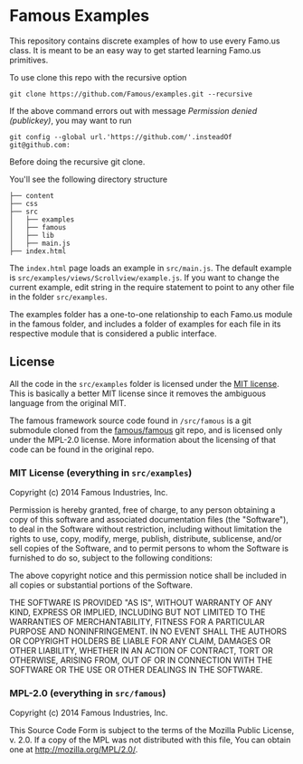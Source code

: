 Famous Examples
===============

This repository contains discrete examples of how to use every Famo.us class. It is meant to be an easy way to get started learning Famo.us primitives.

To use clone this repo with the recursive option

    git clone https://github.com/Famous/examples.git --recursive

If the above command errors out with message _Permission denied (publickey)_, you may want to run

    git config --global url.'https://github.com/'.insteadOf git@github.com:

Before doing the recursive git clone.

You'll see the following directory structure

```
├── content
├── css
├── src
│   ├── examples
│   ├── famous
│   ├── lib
│   ├── main.js
├── index.html
```

The `index.html` page loads an example in `src/main.js`. The default example is `src/examples/views/Scrollview/example.js`. If you want to change the current example, edit string in the require statement to point to any other file in the folder `src/examples`.

The examples folder has a one-to-one relationship to each Famo.us module in the famous folder, and includes a folder of examples for each file in its respective module that is considered a public interface.


## License

All the code in the `src/examples` folder is licensed under the [MIT license][mit-license]. This is basically a better MIT license since it removes the ambiguous language from the original MIT.

The famous framework source code found in `/src/famous` is a git submodule cloned from the [famous/famous][famous-repo] git repo, and is licensed only under the MPL-2.0 license. More information about the licensing of that code can be found in the original repo.


### MIT License (everything in `src/examples`)

Copyright (c) 2014 Famous Industries, Inc.
 
Permission is hereby granted, free of charge, to any person obtaining a copy of this software and associated documentation files (the "Software"), to deal in the Software without restriction, including without limitation the rights to use, copy, modify, merge, publish, distribute, sublicense, and/or sell copies of the Software, and to permit persons to whom the Software is furnished to do so, subject to the following conditions:

The above copyright notice and this permission notice shall be included in all copies or substantial portions of the Software.

THE SOFTWARE IS PROVIDED "AS IS", WITHOUT WARRANTY OF ANY KIND, EXPRESS OR IMPLIED, INCLUDING BUT NOT LIMITED TO THE WARRANTIES OF MERCHANTABILITY, FITNESS FOR A PARTICULAR PURPOSE AND NONINFRINGEMENT. IN NO EVENT SHALL THE AUTHORS OR COPYRIGHT HOLDERS BE LIABLE FOR ANY CLAIM, DAMAGES OR OTHER LIABILITY, WHETHER IN AN ACTION OF CONTRACT, TORT OR OTHERWISE, ARISING FROM, OUT OF OR IN CONNECTION WITH THE SOFTWARE OR THE USE OR OTHER DEALINGS IN THE SOFTWARE.


### MPL-2.0 (everything in `src/famous`)

Copyright (c) 2014 Famous Industries, Inc.

This Source Code Form is subject to the terms of the Mozilla Public License, v. 2.0. If a copy of the MPL was not distributed with this file, You can obtain one at http://mozilla.org/MPL/2.0/.


[famous-repo]: https://github.com/famous/famous
[mit-license]: https://spdx.org/licenses/MIT#licenseText
